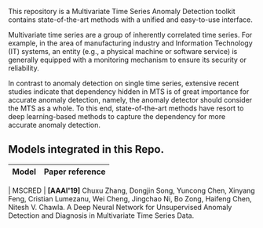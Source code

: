 This repository is a Multivariate Time Series Anomaly Detection toolkit contains state-of-the-art methods with a unified and easy-to-use interface.

Multivariate time series are a group of inherently correlated time series. For example, in the area of manufacturing industry and Information Technology (IT) systems, an entity (e.g., a physical machine or software service) is generally equipped with a monitoring mechanism to ensure its security or reliability.

In contrast to anomaly detection on single time series, extensive recent studies indicate that dependency hidden in MTS is of great importance for accurate anomaly detection, namely, the anomaly detector should consider the MTS as a whole. To this end, state-of-the-art methods have resort to deep learning-based methods to capture the dependency for more accurate anomaly detection.


## Models integrated in this Repo.


| Model       | Paper reference                                              |
| :---------- | :----------------------------------------------------------- |

| MSCRED      | **[AAAI'19]** Chuxu Zhang, Dongjin Song, Yuncong Chen, Xinyang Feng, Cristian Lumezanu, Wei Cheng, Jingchao Ni, Bo Zong, Haifeng Chen, Nitesh V. Chawla.                  A Deep Neural Network for Unsupervised Anomaly Detection and Diagnosis in Multivariate Time Series Data. 


